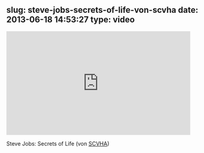 slug: steve-jobs-secrets-of-life-von-scvha
date: 2013-06-18 14:53:27
type: video
---

<iframe width="480" height="270" src="http://www.youtube.com/embed/kYfNvmF0Bqw?feature=oembed" frameborder="0" allowfullscreen></iframe>

Steve Jobs: Secrets of Life (von [SCVHA](http://www.youtube.com/watch?feature=player_embedded&v=kYfNvmF0Bqw))
